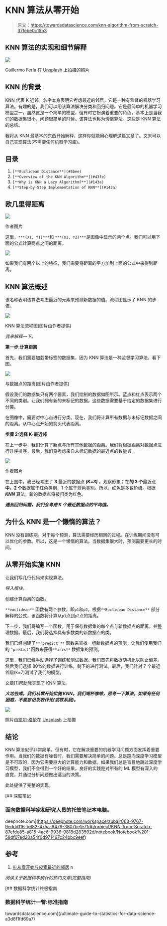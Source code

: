 # KNN 算法从零开始

> 原文：<https://towardsdatascience.com/knn-algorithm-from-scratch-37febe0c15b3>

## KNN 算法的实现和细节解释

![](img/cbbaa25984d71b28937bf47113bcb1f7.png)

Guillermo Ferla 在 [Unsplash](https://unsplash.com?utm_source=medium&utm_medium=referral) 上拍摄的照片

## KNN 的背景

KNN 代表 K 近邻。名字本身表明它考虑最近的邻居。它是一种有监督的机器学习算法。有趣的是，我们可以用该算法解决分类和回归问题。它是最简单的机器学习模型之一。虽然这是一个简单的模型，但有时它扮演着重要的角色，基本上是当我们的数据集很小，问题很简单的时候。该算法也称为懒惰算法。这些是 KNN 算法的总结。

我将从 KNN 最基本的东西开始解释，这样你就能用心理解这篇文章了。文末可以自己实现算法(不需要任何机器学习库)。

## 目录

1.  `[**Euclidean Distance**](#5bee)`
2.  `[**Overview of the KNN Algorithm**](#43fe)`
3.  `[**Why is KNN a Lazy Algorithm?**](#143a)`
4.  `[**Step-by-Step Implementation of KNN**](#143a)`

## 欧几里得距离

![](img/dac2ed444da59e6d0911fd34d19f874f.png)

作者图片

这里，`***(X1, Y1)***`和 `***(X2, Y2)***`是图像中显示的两个点。我们可以用下面的公式计算两点之间的距离。

![](img/589c790f4d2d6e030114e6db92512aa8.png)

如果我们有两个以上的特征，我们需要将距离的平方加到上面的公式中来得到距离。

## KNN 算法概述

该名称表明该算法考虑最近的元素来预测新数据的值。流程图显示了 KNN 的步骤。

![](img/e9db4dfe70e52048268873237d26afa6.png)

KNN 算法流程图(图片由作者提供)

*我来解释一下。*

**第一步:计算距离**

首先，我们需要加载带标签的数据集，因为 KNN 算法是一种监督学习算法。看下图。

![](img/fda2e68247d028aa74504cb0b02cb4b0.png)

与数据点的距离(图片由作者提供)

假设我们的数据集只有两个要素，我们绘制的数据如图所示。蓝点和红点表示两个不同的类别。让我们拥有新的未标记的数据，这些数据需要基于给定的数据集进行分类。

在图像中，需要对中心点进行分类。现在，我们将计算所有数据与未标记数据之间的距离。从中心点开始的箭头代表距离。

**步骤 2:选择 K-最近邻**

在上一步中，我们计算了新点与所有其他数据的距离。我们将根据距离对数据点进行升序排序。最后，我们将考虑来自未标记数据的最近点的数量 ***K*** 。

![](img/f4d55485946e2d0b5e28325a25fd2669.png)

作者图片

在上图中，我已经考虑了 **3** 最近的数据点 ***(K=3)*** 。观察形象；在**的 3 个**最近点**中，2 个**数据属于红色类别，1 个属于蓝色类别。所以，红色是多数阶级。根据 ***KNN*** 算法，新的数据点将被归类为红色。

***遇到回归问题，我们会考虑 K 个最近数据点的平均值。***

## 为什么 KNN 是一个懒惰的算法？

KNN 没有训练期。对于每个预测，算法需要经历相同的过程。在训练期间没有可以优化的参数。所以，这是一个懒惰的算法。当数据集很大时，预测需要更长的时间。

## 从零开始实施 KNN

让我们写几行代码来实现算法。

*导入模块。*

创建计算距离的函数。

`**euclidean**` 函数有两个参数，即`p1`和`p2`。根据`**Euclidean Distance**` 部分解释的公式，该函数将计算从`p1`点到`p2`点的距离。

下一步，我们将编写一个函数，用于保存数据集的每个点与新数据点的距离，并整理数据。最后，我们将选择具有多数类的新数据点的类。

我们已经创建了`**‘predict’**` 函数来查找一组新数据点的预测。让我们使用我们的 `‘predict’`函数来获得`**iris**` 数据集的预测。

这里，我们已经手动选择了训练和测试数据。我们首先将数据随机化以防止偏差。然后我们选择 80%的数据进行训练，剩下的进行测试。最后，我们针对 7 个最近邻居(k=7)测试了我们的模型。

文章[1]帮助我实现了 KNN 算法。

***大功告成。我们从零开始实施 KNN。我们喝杯咖啡，思考一下算法。如果有任何困惑，不要忘记发表评论(或联系我)。***

![](img/71ca9007a35c031f6e6b22673aaf0a23.png)

照片由[凯尔·格伦](https://unsplash.com/@kylejglenn?utm_source=medium&utm_medium=referral)在 [Unsplash](https://unsplash.com?utm_source=medium&utm_medium=referral) 上拍摄

## 结论

KNN 算法似乎非常简单。但有时，它在解决重要的机器学习问题方面发挥着重要作用。当我们的数据有噪音时，我们需要解决简单的问题。总是跑向深度学习模型是不可取的，因为它需要巨大的计算能力和数据。如果我们总是盲目地跳过深度学习模型，我们不会得到一个好的结果。良好的实践是对所有的 ML 模型有深入的直觉，并通过分析问题做出适当的决策。

此处提供了完整的实现。

[](https://deepnote.com/workspace/zubair063-9767-9eddd116-b682-475a-9479-3807be1e71db/project/KNN-from-Scratch-87efde85-a815-4ac6-9936-9818d283592d/notebook/Notebook%201-58df07ed20a54f0d971497c24bbc9eef) [## 深度笔记

### 面向数据科学家和研究人员的托管笔记本电脑。

deepnote.com](https://deepnote.com/workspace/zubair063-9767-9eddd116-b682-475a-9479-3807be1e71db/project/KNN-from-Scratch-87efde85-a815-4ac6-9936-9818d283592d/notebook/Notebook%201-58df07ed20a54f0d971497c24bbc9eef) 

## 参考

1.  [K-从零开始与皮索最近的邻居](https://www.askpython.com/python/examples/k-nearest-neighbors-from-scratch) n

*阅读关于数据科学统计的热门文章(完整指南)*

[](/ultimate-guide-to-statistics-for-data-science-a3d8f1fd69a7) [## 数据科学统计终极指南

### 数据科学统计一瞥:标准指南

towardsdatascience.com](/ultimate-guide-to-statistics-for-data-science-a3d8f1fd69a7)